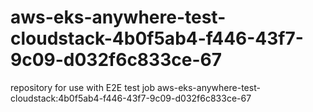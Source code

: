 # aws-eks-anywhere-test-cloudstack-4b0f5ab4-f446-43f7-9c09-d032f6c833ce-67
repository for use with E2E test job aws-eks-anywhere-test-cloudstack:4b0f5ab4-f446-43f7-9c09-d032f6c833ce-67
